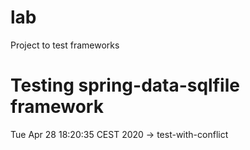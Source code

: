 # lab
Project to test frameworks

# Testing spring-data-sqlfile framework


Tue Apr 28 18:20:35 CEST 2020 -> test-with-conflict 

